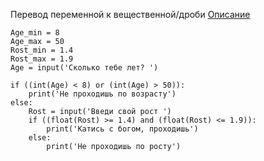 Перевод переменной к вещественной/дроби [Описание](../Input/Описание.md)

```
Age_min = 8
Age_max = 50
Rost_min = 1.4
Rost_max = 1.9
Age = input('Сколько тебе лет? ')

if ((int(Age) < 8) or (int(Age) > 50)):
    print('Не проходишь по возрасту')    
else:
    Rost = input('Введи свой рост ')
    if ((float(Rost) >= 1.4) and (float(Rost) <= 1.9)):
        print('Катись с богом, проходишь')
    else:
        print('Не проходишь по росту')
```